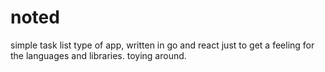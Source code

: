 noted
=====

simple task list type of app, written in go and react just to get a feeling for the languages and libraries. toying around.
